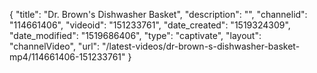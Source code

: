 {
    "title": "Dr. Brown's Dishwasher Basket",
    "description": "",
    "channelid": "114661406",
    "videoid": "151233761",
    "date_created": "1519324309",
    "date_modified": "1519686406",
    "type": "captivate",
    "layout": "channelVideo",
    "url": "\/latest-videos\/dr-brown-s-dishwasher-basket-mp4\/114661406-151233761"
}